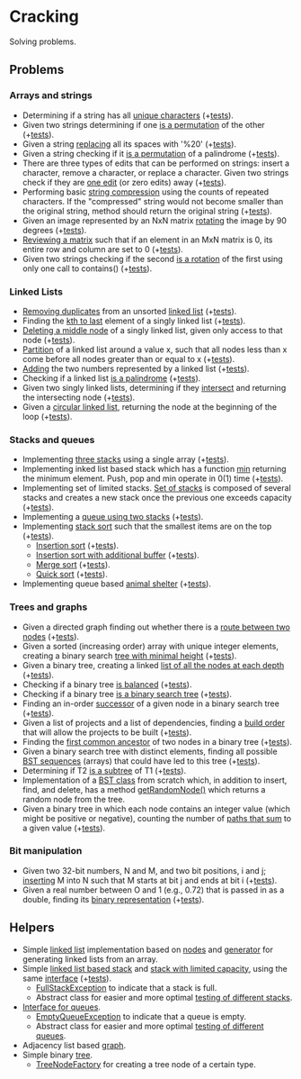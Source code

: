 # Cracking
Solving problems.

## Problems
### Arrays and strings
- Determining if a string has all [unique characters](https://github.com/xenoteo/Cracking/blob/master/src/main/java/com/xenoteo/arraysAndStrings/uniqueCharsInString/Solution.java) (+[tests](https://github.com/xenoteo/Cracking/blob/master/src/test/java/com/xenoteo/arraysAndStrings/uniqueCharsInString/SolutionTest.java)).
- Given two strings determining if one [is a permutation](https://github.com/xenoteo/Cracking/blob/master/src/main/java/com/xenoteo/arraysAndStrings/stringPermutation/Solution.java) of the other (+[tests](https://github.com/xenoteo/Cracking/blob/master/src/test/java/com/xenoteo/arraysAndStrings/stringPermutation/SolutionTest.java)).
- Given a string [replacing](https://github.com/xenoteo/Cracking/blob/master/src/main/java/com/xenoteo/arraysAndStrings/URLify/Solution.java) all its spaces with '%20' (+[tests](https://github.com/xenoteo/Cracking/blob/master/src/test/java/com/xenoteo/arraysAndStrings/URLify/SolutionTest.java)).
- Given a string checking if it [is a permutation](https://github.com/xenoteo/Cracking/blob/master/src/main/java/com/xenoteo/arraysAndStrings/palindromePermutation/Solution.java) of a palindrome (+[tests](https://github.com/xenoteo/Cracking/blob/master/src/test/java/com/xenoteo/arraysAndStrings/palindromePermutation/SolutionTest.java)).
- There are three types of edits that can be performed on strings: insert a character, remove a character, or replace a character. Given two strings check if they are [one edit](https://github.com/xenoteo/Cracking/blob/master/src/main/java/com/xenoteo/arraysAndStrings/oneAway/Solution.java) (or zero edits) away (+[tests](https://github.com/xenoteo/Cracking/blob/master/src/test/java/com/xenoteo/arraysAndStrings/oneAway/SolutionTest.java)).
- Performing basic [string compression](https://github.com/xenoteo/Cracking/blob/master/src/main/java/com/xenoteo/arraysAndStrings/stringCompression/Solution.java) using the counts of repeated characters. If the "compressed" string would not become smaller than the original string, method should return the original string (+[tests](https://github.com/xenoteo/Cracking/blob/master/src/test/java/com/xenoteo/arraysAndStrings/stringCompression/SolutionTest.java)).
- Given an image represented by an NxN matrix [rotating](https://github.com/xenoteo/Cracking/blob/master/src/main/java/com/xenoteo/arraysAndStrings/matrixRotation/Solution.java) the image by 90 degrees (+[tests](https://github.com/xenoteo/Cracking/blob/master/src/test/java/com/xenoteo/arraysAndStrings/matrixRotation/SolutionTest.java)).
- [Reviewing a matrix](https://github.com/xenoteo/Cracking/blob/master/src/main/java/com/xenoteo/arraysAndStrings/zeroMatrix/Solution.java) such that if an element in an MxN matrix is 0, its entire row and column are set to 0 (+[tests](https://github.com/xenoteo/Cracking/blob/master/src/test/java/com/xenoteo/arraysAndStrings/zeroMatrix/SolutionTest.java)).
- Given two strings checking if the second [is a rotation](https://github.com/xenoteo/Cracking/blob/master/src/main/java/com/xenoteo/arraysAndStrings/stringRotation/Solution.java) of the first using only one call to contains() (+[tests](https://github.com/xenoteo/Cracking/blob/master/src/test/java/com/xenoteo/arraysAndStrings/stringRotation/SolutionTest.java)).
### Linked Lists
- [Removing duplicates](https://github.com/xenoteo/Cracking/blob/master/src/main/java/com/xenoteo/linkedLists/duplicatesRemoving/Solution.java) from an unsorted [linked list](https://github.com/xenoteo/Cracking/tree/master/src/main/java/com/xenoteo/helpers/linkedList) (+[tests](https://github.com/xenoteo/Cracking/blob/master/src/test/java/com/xenoteo/linkedLists/duplicatesRemoving/SolutionTest.java)).
- Finding the [kth to last](https://github.com/xenoteo/Cracking/blob/master/src/main/java/com/xenoteo/linkedLists/kthToLast/Solution.java) element of a singly linked list (+[tests](https://github.com/xenoteo/Cracking/blob/master/src/test/java/com/xenoteo/linkedLists/kthToLast/SolutionTest.java)).
- [Deleting a middle node](https://github.com/xenoteo/Cracking/blob/master/src/main/java/com/xenoteo/linkedLists/nodeRemoving/Solution.java) of a singly linked list, given only access to that node (+[tests](https://github.com/xenoteo/Cracking/blob/master/src/test/java/com/xenoteo/linkedLists/nodeRemoving/SolutionTest.java)).
- [Partition](https://github.com/xenoteo/Cracking/blob/master/src/main/java/com/xenoteo/linkedLists/partition/Solution.java) of a linked list around a value x, such that all nodes less than x come before all nodes greater than or equal to x (+[tests](https://github.com/xenoteo/Cracking/blob/master/src/test/java/com/xenoteo/linkedLists/partition/SolutionTest.java)).
- [Adding](https://github.com/xenoteo/Cracking/tree/master/src/main/java/com/xenoteo/linkedLists/sum) the two numbers represented by a linked list (+[tests](https://github.com/xenoteo/Cracking/blob/master/src/test/java/com/xenoteo/linkedLists/sum/SolutionTest.java)).
- Checking if a linked list [is a palindrome](https://github.com/xenoteo/Cracking/blob/master/src/main/java/com/xenoteo/linkedLists/palindrome/Solution.java) (+[tests](https://github.com/xenoteo/Cracking/blob/master/src/test/java/com/xenoteo/linkedLists/palindrome/SolutionTest.java)).
- Given two singly linked lists, determining if they [intersect](https://github.com/xenoteo/Cracking/blob/master/src/main/java/com/xenoteo/linkedLists/intersection/Solution.java) and returning the intersecting node (+[tests](https://github.com/xenoteo/Cracking/blob/master/src/test/java/com/xenoteo/linkedLists/intersection/SolutionTest.java)).
- Given a [circular linked list](https://github.com/xenoteo/Cracking/blob/master/src/main/java/com/xenoteo/linkedLists/loopDetection/Solution.java), returning the node at the beginning of the loop (+[tests](https://github.com/xenoteo/Cracking/blob/master/src/test/java/com/xenoteo/linkedLists/loopDetection/SolutionTest.java)).
### Stacks and queues
- Implementing [three stacks](https://github.com/xenoteo/Cracking/blob/master/src/main/java/com/xenoteo/stacksAndQueues/threeInOne/Stack.java) using a single array (+[tests](https://github.com/xenoteo/Cracking/blob/master/src/test/java/com/xenoteo/stacksAndQueues/threeInOne/StackTest.java)).
- Implementing inked list based stack which has a function [min](https://github.com/xenoteo/Cracking/blob/master/src/main/java/com/xenoteo/stacksAndQueues/stackMin/Stack.java) returning the minimum element. Push, pop and min operate in 0(1) time (+[tests](https://github.com/xenoteo/Cracking/blob/master/src/test/java/com/xenoteo/stacksAndQueues/stackMin/StackTest.java)).
- Implementing set of limited stacks. [Set of stacks](https://github.com/xenoteo/Cracking/tree/master/src/main/java/com/xenoteo/stacksAndQueues/stackOfPlates) is composed of several stacks and creates a new stack once the previous one exceeds capacity (+[tests](https://github.com/xenoteo/Cracking/tree/master/src/test/java/com/xenoteo/stacksAndQueues/stackOfPLates)).
- Implementing a [queue using two stacks](https://github.com/xenoteo/Cracking/blob/master/src/main/java/com/xenoteo/stacksAndQueues/queueViaStacks/Queue.java) (+[tests](https://github.com/xenoteo/Cracking/blob/master/src/test/java/com/xenoteo/stacksAndQueues/queueViaStacks/QueueTest.java)).
- Implementing [stack sort](https://github.com/xenoteo/Cracking/tree/master/src/main/java/com/xenoteo/stacksAndQueues/stackSort) such that the smallest items are on the top (+[tests](https://github.com/xenoteo/Cracking/blob/master/src/test/java/com/xenoteo/stacksAndQueues/stackSort/SortTest.java)).
  - [Insertion sort](https://github.com/xenoteo/Cracking/blob/master/src/main/java/com/xenoteo/stacksAndQueues/stackSort/InsertionSort.java) (+[tests](https://github.com/xenoteo/Cracking/blob/master/src/test/java/com/xenoteo/stacksAndQueues/stackSort/InsertionSortTest.java)).
  - [Insertion sort with additional buffer](https://github.com/xenoteo/Cracking/blob/master/src/main/java/com/xenoteo/stacksAndQueues/stackSort/InsertionSortWithBuff.java) (+[tests](https://github.com/xenoteo/Cracking/blob/master/src/test/java/com/xenoteo/stacksAndQueues/stackSort/InsertionSortWithBuffTest.java)).
  - [Merge sort](https://github.com/xenoteo/Cracking/blob/master/src/main/java/com/xenoteo/stacksAndQueues/stackSort/MergeSort.java) (+[tests](https://github.com/xenoteo/Cracking/blob/master/src/test/java/com/xenoteo/stacksAndQueues/stackSort/MergeSortTest.java)).
  - [Quick sort](https://github.com/xenoteo/Cracking/blob/master/src/main/java/com/xenoteo/stacksAndQueues/stackSort/QuickSort.java) (+[tests](https://github.com/xenoteo/Cracking/blob/master/src/test/java/com/xenoteo/stacksAndQueues/stackSort/QuickSortTest.java)).
- Implementing queue based [animal shelter](https://github.com/xenoteo/Cracking/blob/master/src/main/java/com/xenoteo/stacksAndQueues/animalShelter/AnimalShelter.java) (+[tests](https://github.com/xenoteo/Cracking/blob/master/src/test/java/com/xenoteo/stacksAndQueues/animalShelter/AnimalShelterTest.java)).
### Trees and graphs
- Given a directed graph finding out whether there is a [route between two nodes](https://github.com/xenoteo/Cracking/blob/master/src/main/java/com/xenoteo/treesAndGraphs/routeBetweenNodes/Solution.java) (+[tests](https://github.com/xenoteo/Cracking/blob/master/src/test/java/com/xenoteo/treesAndGraphs/routeBetweenNodes/SolutionTest.java)).
- Given a sorted (increasing order) array with unique integer elements, creating a binary search [tree with minimal height](https://github.com/xenoteo/Cracking/blob/master/src/main/java/com/xenoteo/treesAndGraphs/minimalTree/Solution.java) (+[tests](https://github.com/xenoteo/Cracking/blob/master/src/test/java/com/xenoteo/treesAndGraphs/minimalTree/SolutionTest.java)).
- Given a binary tree, creating a linked [list of all the nodes at each depth](https://github.com/xenoteo/Cracking/blob/master/src/main/java/com/xenoteo/treesAndGraphs/listOfDepths/Solution.java) (+[tests](https://github.com/xenoteo/Cracking/blob/master/src/test/java/com/xenoteo/treesAndGraphs/listOfDepths/SolutionTest.java)).
- Checking if a binary tree [is balanced](https://github.com/xenoteo/Cracking/blob/master/src/main/java/com/xenoteo/treesAndGraphs/checkBalanced/Solution.java) (+[tests](https://github.com/xenoteo/Cracking/blob/master/src/test/java/com/xenoteo/treesAndGraphs/checkBalanced/SolutionTest.java)).
- Checking if a binary tree [is a binary search tree](https://github.com/xenoteo/Cracking/blob/master/src/main/java/com/xenoteo/treesAndGraphs/validateBST/Solution.java) (+[tests](https://github.com/xenoteo/Cracking/blob/master/src/test/java/com/xenoteo/treesAndGraphs/validateBST/SolutionTest.java)).
- Finding an in-order [successor](https://github.com/xenoteo/Cracking/blob/master/src/main/java/com/xenoteo/treesAndGraphs/successor/Solution.java) of a given node in a binary search tree (+[tests](https://github.com/xenoteo/Cracking/blob/master/src/test/java/com/xenoteo/treesAndGraphs/successor/SolutionTest.java)).
- Given a list of projects and a list of dependencies, finding a [build order](https://github.com/xenoteo/Cracking/blob/master/src/main/java/com/xenoteo/treesAndGraphs/buildOrder/Solution.java) that will allow the projects to be built (+[tests](https://github.com/xenoteo/Cracking/blob/master/src/test/java/com/xenoteo/treesAndGraphs/buildOrder/SolutionTest.java)).
- Finding the [first common ancestor](https://github.com/xenoteo/Cracking/tree/master/src/main/java/com/xenoteo/treesAndGraphs/firstCommonAncestor) of two nodes in a binary tree (+[tests](https://github.com/xenoteo/Cracking/blob/master/src/test/java/com/xenoteo/treesAndGraphs/firstCommonAncestor/ISolutionTest.java)).
- Given a binary search tree with distinct elements, finding all possible [BST sequences](https://github.com/xenoteo/Cracking/blob/master/src/main/java/com/xenoteo/treesAndGraphs/BSTsequences/Solution.java) (arrays) that could have led to this tree (+[tests](https://github.com/xenoteo/Cracking/blob/master/src/test/java/com/xenoteo/treesAndGraphs/BSTsequences/SolutionTest.java)).
- Determining if T2 [is a subtree](https://github.com/xenoteo/Cracking/blob/master/src/main/java/com/xenoteo/treesAndGraphs/checkSubtree/Solution.java) of T1 (+[tests](https://github.com/xenoteo/Cracking/blob/master/src/test/java/com/xenoteo/treesAndGraphs/checkSubtree/SolutionTest.java)).
- Implementation of a [BST class](https://github.com/xenoteo/Cracking/blob/master/src/main/java/com/xenoteo/treesAndGraphs/randomNode/BSTBase/IBSTNode.java) from scratch which, in addition to insert, find, and delete, has a method [getRandomNode()](https://github.com/xenoteo/Cracking/tree/master/src/main/java/com/xenoteo/treesAndGraphs/randomNode) which returns a random node from the tree.
- Given a binary tree in which each node contains an integer value (which might be positive or negative), counting the number of [paths that sum](https://github.com/xenoteo/Cracking/blob/master/src/main/java/com/xenoteo/treesAndGraphs/pathWithSum/Solution.java) to a given value (+[tests](https://github.com/xenoteo/Cracking/blob/master/src/test/java/com/xenoteo/treesAndGraphs/pathWithSum/SolutionTest.java)).
### Bit manipulation
- Given two 32-bit numbers, N and M, and two bit positions, i and j; [inserting](https://github.com/xenoteo/Cracking/blob/master/src/main/java/com/xenoteo/bitManipulation/insertion/Solution.java) M into N such that M starts at bit j and ends at bit i (+[tests](https://github.com/xenoteo/Cracking/blob/master/src/test/java/com/xenoteo/bitManipulation/insertion/SolutionTest.java)).
- Given a real number between O and 1 (e.g., 0.72) that is passed in as a double, finding its [binary representation](https://github.com/xenoteo/Cracking/blob/master/src/main/java/com/xenoteo/bitManipulation/binaryToString/Solution.java) (+[tests](https://github.com/xenoteo/Cracking/blob/master/src/test/java/com/xenoteo/bitManipulation/binaryToString/SolutionTest.java)).
## Helpers
- Simple [linked list](https://github.com/xenoteo/Cracking/blob/master/src/main/java/com/xenoteo/helpers/linkedList/List.java) implementation based on [nodes](https://github.com/xenoteo/Cracking/blob/master/src/main/java/com/xenoteo/helpers/linkedList/Node.java) and [generator](https://github.com/xenoteo/Cracking/blob/master/src/main/java/com/xenoteo/helpers/linkedList/ListGenerator.java) for generating linked lists from an array.
- Simple [linked list based stack](https://github.com/xenoteo/Cracking/blob/master/src/main/java/com/xenoteo/helpers/stack/Stack.java) and [stack with limited capacity](https://github.com/xenoteo/Cracking/blob/master/src/main/java/com/xenoteo/helpers/stack/StackLimited.java), using the same [interface](https://github.com/xenoteo/Cracking/blob/master/src/main/java/com/xenoteo/helpers/stack/IStack.java) (+[tests](https://github.com/xenoteo/Cracking/tree/master/src/test/java/com/xenoteo/helpers/stack)).
  - [FullStackException](https://github.com/xenoteo/Cracking/blob/master/src/main/java/com/xenoteo/helpers/fullStackException/FullStackException.java) to indicate that a stack is full.
  - Abstract class for easier and more optimal [testing of different stacks](https://github.com/xenoteo/Cracking/blob/master/src/test/java/com/xenoteo/helpers/stack/IStackTest.java).
- [Interface for queues](https://github.com/xenoteo/Cracking/tree/master/src/main/java/com/xenoteo/helpers/queue/IQueue.java).
  - [EmptyQueueException](https://github.com/xenoteo/Cracking/blob/master/src/main/java/com/xenoteo/helpers/emptyQueueException/EmptyQueueException.java) to indicate that a queue is empty.
  - Abstract class for easier and more optimal [testing of different queues](https://github.com/xenoteo/Cracking/blob/master/src/test/java/com/xenoteo/helpers/queue/IQueueTest.java).
- Adjacency list based [graph](https://github.com/xenoteo/Cracking/tree/master/src/main/java/com/xenoteo/helpers/graph).
- Simple binary [tree](https://github.com/xenoteo/Cracking/tree/master/src/main/java/com/xenoteo/helpers/tree).
  - [TreeNodeFactory](https://github.com/xenoteo/Cracking/blob/master/src/main/java/com/xenoteo/helpers/tree/TreeNodeFactory.java) for creating a tree node of a certain type.
